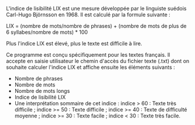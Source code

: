 L'indice de lisibilité LIX est une mesure développée par le linguiste suédois Carl-Hugo Björnsson en 1968. Il est calculé par la formule suivante : 

LIX = (nombre de mots/nombre de phrases) + (nombre de mots de plus de 6 syllabes/nombre de mots) * 100

Plus l'indice LIX est élevé, plus le texte est difficile à lire.

Ce programme est conçu spécifiquement pour les textes français. Il accepte en saisie utilisateur le chemin d'accès du fichier texte (.txt) dont on souhaite calculer l'indice LIX et affiche ensuite les éléments suivants :

- Nombre de phrases
- Nombre de mots
- Nombre de mots longs
- Indice de lisibilité LIX
- Une interprétation sommaire de cet indice : indice > 60 : Texte très difficile ; indice >= 50 : Texte difficile ; indice >= 40 : Texte de difficulté moyenne ; indice >= 30 : Texte facile ; indice < 30 : Texte très facile.
